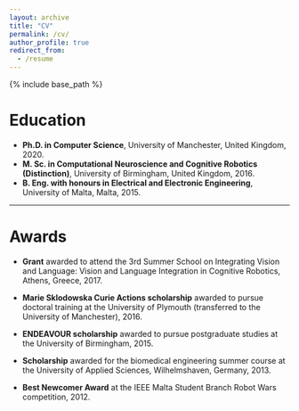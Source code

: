 ```yaml
---
layout: archive
title: "CV"
permalink: /cv/
author_profile: true
redirect_from:
  - /resume
---
```


{% include base_path %}

# Education

- **Ph.D. in Computer Science**, University of Manchester, United Kingdom, 2020.
- **M. Sc. in Computational Neuroscience and Cognitive Robotics (Distinction)**, University of Birmingham, United Kingdom, 2016.
- **B. Eng. with honours in Electrical and Electronic Engineering**, University of Malta, Malta, 2015.

---

# Awards

- **Grant** awarded to attend the 3rd Summer School on Integrating Vision and Language: Vision and Language Integration in Cognitive Robotics, Athens, Greece, 2017.

- **Marie Sklodowska Curie Actions scholarship** awarded to pursue doctoral training at the University of Plymouth (transferred to the University of Manchester), 2016.

- **ENDEAVOUR scholarship** awarded to pursue postgraduate studies at the University of Birmingham, 2015.

- **Scholarship** awarded for the biomedical engineering summer course at the University of Applied Sciences, Wilhelmshaven, Germany, 2013.

- **Best Newcomer Award** at the IEEE Malta Student Branch Robot Wars competition, 2012.


